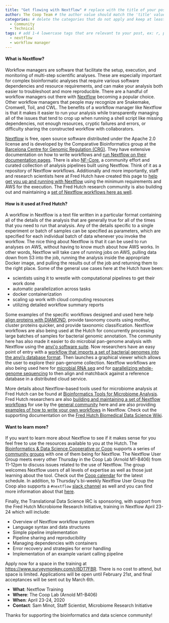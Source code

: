 ```yaml
---
title: "Get flowing with Nextflow" # replace with the title of your post, a short catchy description to entice readers
author: The Coop Team # the author value should match the 'title' value of your contributor file located here /gh-pages/_contributors. If you do not have a contributor file, please feel free to make one or contact one of our team members to assist you.
categories: # delete the categories that do not apply and keep at least one
  - Community
  - Technical
tags: # add 1-4 lowercase tags that are relevant to your post, ex: r, python, genomics, workflows
  - nextflow
  - workflow manager
---
```

#### What is Nextflow?

Workflow managers are software that facilitate the setup, execution, and monitoring of multi-step scientific analyses. These are especially important for complex bioinformatic analyses that require various software dependencies and resource requirements, and can make your analysis both easier to troubleshoot and more reproducible. There are  a handful of workflow managers out there with [Nextflow](https://www.nextflow.io/) becoming a popular choice. Other workflow managers that people may recognize are Snakemake, Cromwell, Toil, and CWL. The benefits of a workflow manager like Nextflow is that it makes it easier to run your analysis while transparently managing all of the issues that tend to crop up when running a shell script like missing dependencies, not enough resources, cryptic failures and errors, or difficulty sharing the constructed workflow with collaborators.

[Nextflow](https://www.nextflow.io/) is free, open source software distributed under the Apache 2.0 license and is developed by the Comparative Bioinformatics group at the [Barcelona Centre for Genomic Regulation (CRG)](https://www.crg.eu/). They have extensive documentation on how to write workflows and [run Nextflow on their documentation pages](https://www.nextflow.io/docs/latest/index.html). There is also [NF-Core](https://nf-co.re/), a community effort and curated collection of analysis pipelines built using Nextflow. Think of it as a repository of Nextflow workflows. Additionally and more importantly, staff and research scientists here at Fred Hutch have created this page to [help get you up and running with Nextflow](https://sciwiki.fredhutch.org/compdemos/nextflow/) using the minimum requirements and AWS for the execution. The Fred Hutch research community is also building out and maintaining a [set of Nextflow workflows here as well](https://github.com/FredHutch/reproducible-workflows/tree/master/nextflow).

#### How is it used at Fred Hutch?

A workflow in Nextflow is a text file written in a particular format containing all of the details of the analysis that are generally true for all of the times that you need to run that analysis. Any of the details specific to a single experiment or batch of samples can be specified as parameters, which are specified for each individual batch of data whenever you invoke the workflow. The nice thing about Nextflow is that it can be used to run analyses on AWS, without having to know much about how AWS works. In other words, Nextflow will take care of running jobs on AWS, pulling data down from S3 into the job, running the analysis inside the appropriate Docker image, and pulling the results out of the job and returning them to the right place. Some of the general use cases here at the Hutch have been:

- scientists using it to wrestle with computational pipelines to get their work done
- automatic parallelization across tasks
- docker containerization
- scaling up work with cloud computing resources
- utilizing detailed workflow summary reports

Some examples of the specific workflows designed and used here help [align proteins with DIAMOND](https://github.com/FredHutch/reproducible-workflows/tree/master/nextflow/align-proteins-diamond), provide taxonomy counts using mothur, cluster proteins quicker, and provide taxonomic classification. Nextflow workflows are also being used at the Hutch for concurrently processing large batches of samples for bacterial genomic annotation. The community here has also made it easier to do microbial pan-genome analysis with Nextflow using the [anvi'o software suite](http://merenlab.org/software/anvio/). Now researchers have an easy point of entry with a [workflow that imports a set of bacterial genomes into the anvi’o database format](https://github.com/FredHutch/nf-anvio-pangenome). Then launches a graphical viewer which allows the user to explore their pan-genome collection. Nextflow workflows are also being used here for [microbial RNA seq](https://github.com/FredHutch/microbial-rnaseq) and for [parallelizing whole-genome sequencing](https://github.com/FredHutch/nf-viral-metagenomics) to then align and matchback against a reference database in a distributed cloud service. 

More details about Nextflow-based tools used for microbiome analysis at Fred Hutch can be found at [Bioinformatics Tools for Microbiome Analysis](https://sciwiki.fredhutch.org/compdemos/microbiome_tools/). Fred Hutch researchers are also [building and maintaining a set of Nextflow workflows](https://github.com/FredHutch?utf8=%E2%9C%93&q=nf&type=&language=) for use by the [general community](https://github.com/FredHutch/reproducible-workflows/tree/master/nextflow) here and are also providing [examples of how to write your own workflows](https://sciwiki.fredhutch.org/compdemos/nextflow/) in Nextflow. Check out the supporting documentation on the [Fred Hutch Biomedical Data Science Wiki](https://sciwiki.fredhutch.org/compdemos/nextflow/).

#### Want to learn more?

If you want to learn more about Nextflow to see if it makes sense for you feel free to use the resources available to you at the Hutch. The [Bioinformatics & Data Science Cooperative or Coop](https://research.fhcrc.org/coop/en.html) supports a series of [community groups](https://sciwiki.fredhutch.org/scicomputing/reference_training/#community-groups) with one of them being for Nextflow. The Nextflow User Group meets every other Thursday in the Coop Lab (Arnold M1-B406) from 11-12pm to discuss issues related to the use of Nextflow. The group welcomes Nextflow users of all levels of expertise as well as those just learning about the tool. Check out the [Coop calendar](https://fredhutch.github.io/FHBig/calendar/) for the latest schedule. In addition, to Thursday's bi-weekly Nextflow User Group the Coop also supports a `#nextflow` [slack channel](https://fredhutch.github.io/coop/community/slack-new/) as well and you can find more information about that [here](https://sciwiki.fredhutch.org/scicomputing/reference_training/#community-groups).

Finally, the Translational Data Science IRC is sponsoring, with support from the Fred Hutch Microbiome Research Initiative, training in Nextflow April 23-24 which will include:
 
- Overview of Nextflow workflow system
- Language syntax and data structures
- Simple pipeline implementation
- Pipeline sharing and reproducibility
- Managing dependencies with containers
- Error recovery and strategies for error handling
- Implementation of an example variant calling pipeline

Apply now for a space in the training at https://www.surveymonkey.com/r/8DT7FBR. There is no cost to attend, but space is limited. Applications will be open until February 21st, and final acceptances will be sent out by March 6th.

- **What**: Nextflow Training
- **Where**: The Coop Lab (Arnold M1-B406)
- **When**: April 23-24, 2020
- **Contact**: Sam Minot, Staff Scientist, Microbiome Research Initiative

Thanks for supporting the bioinformatics and data science community!
